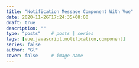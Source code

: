 ```yaml
---
title: "Notification Message Component With Vue"
date: 2020-11-26T17:24:35+08:00
draft: true
description: ""
type: "posts"    # posts | series
tags: [vue,javascript,notification,component]
series: false
author: "Gl"
cover: false     # image name
---
```



